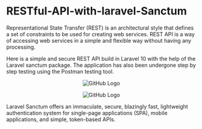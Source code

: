 # RESTful-API-with-laravel-Sanctum
Representational State Transfer (REST) is an architectural style that defines a set of constraints to be used for creating web services. REST API is a way of accessing web services in a simple and flexible way without having any processing.

Here is a simple and secure REST API build in Laravel 10 with the help of the Laravel sanctum package.
The application has also been undergone step by step  testing  using the Postman testing tool.

<p align="center">
  <img src="travel/public/images/screenshot1.png" alt="GitHub Logo">
</p>

<p align="center">
  <img src="travel/public/images/screenshot2.png" alt="GitHub Logo">
</p>


Laravel Sanctum offers an immaculate, secure, blazingly fast, lightweight authentication system for single-page applications (SPA), mobile applications, and simple, token-based APIs.

